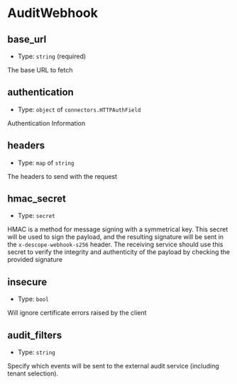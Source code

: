 
AuditWebhook
============



base_url
--------

- Type: `string` (required)

The base URL to fetch



authentication
--------------

- Type: `object` of `connectors.HTTPAuthField` 

Authentication Information



headers
-------

- Type: `map` of `string` 

The headers to send with the request



hmac_secret
-----------

- Type: `secret` 

HMAC is a method for message signing with a symmetrical key. This secret will be
used to sign the payload, and the resulting signature will be sent in the
`x-descope-webhook-s256` header. The receiving service should use this secret to
verify the integrity and authenticity of the payload by checking the provided
signature



insecure
--------

- Type: `bool` 

Will ignore certificate errors raised by the client



audit_filters
-------------

- Type: `string` 

Specify which events will be sent to the external audit service (including
tenant selection).
